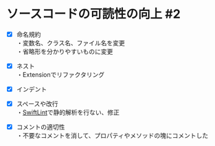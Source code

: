 # ソースコードの可読性の向上 #2

- [x] 命名規約<br>
・変数名、クラス名、ファイル名を変更<br>
・省略形を分かりやすいものに変更<br>
- [x] ネスト<br>
・Extensionでリファクタリング<br>
- [x] インデント<br>
- [x] スペースや改行<br>
・[SwiftLint](https://github.com/realm/SwiftLint)で静的解析を行ない、修正<br>
- [x] コメントの適切性<br>
・不要なコメントを消して、プロパティやメソッドの塊にコメントした<br>



